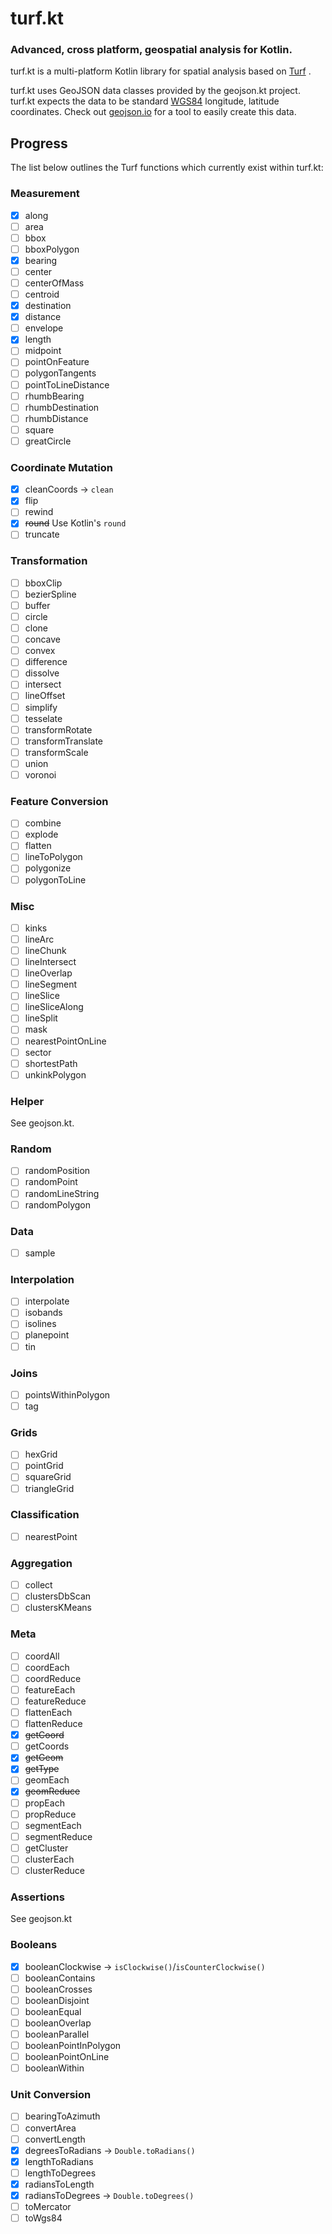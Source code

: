 # turf.kt

### Advanced, cross platform, geospatial analysis for Kotlin.

turf.kt is a multi-platform Kotlin library for spatial analysis based on [Turf](https://turfjs.org) .

turf.kt uses GeoJSON data classes provided by the geojson.kt project. turf.kt expects the data to be standard <a href='http://en.wikipedia.org/wiki/World_Geodetic_System'>WGS84</a> longitude, latitude coordinates. Check out <a href='http://geojson.io/#id=gist:anonymous/844f013aae8354eb889c&map=12/38.8955/-77.0135'>geojson.io</a> for a tool to easily create this data.


## Progress

The list below outlines the Turf functions which currently exist within turf.kt:
  
### Measurement
- [x] along
- [ ] area
- [ ] bbox
- [ ] bboxPolygon
- [x] bearing
- [ ] center
- [ ] centerOfMass
- [ ] centroid
- [x] destination
- [x] distance
- [ ] envelope
- [x] length
- [ ] midpoint
- [ ] pointOnFeature
- [ ] polygonTangents
- [ ] pointToLineDistance
- [ ] rhumbBearing
- [ ] rhumbDestination
- [ ] rhumbDistance
- [ ] square
- [ ] greatCircle

### Coordinate Mutation
- [x] cleanCoords -> `clean`
- [x] flip
- [ ] rewind
- [x] ~~round~~ Use Kotlin's `round`
- [ ] truncate

### Transformation
- [ ] bboxClip
- [ ] bezierSpline
- [ ] buffer
- [ ] circle
- [ ] clone
- [ ] concave
- [ ] convex
- [ ] difference
- [ ] dissolve
- [ ] intersect
- [ ] lineOffset
- [ ] simplify
- [ ] tesselate
- [ ] transformRotate
- [ ] transformTranslate
- [ ] transformScale
- [ ] union
- [ ] voronoi

### Feature Conversion
- [ ] combine
- [ ] explode
- [ ] flatten
- [ ] lineToPolygon
- [ ] polygonize
- [ ] polygonToLine

### Misc
- [ ] kinks
- [ ] lineArc
- [ ] lineChunk
- [ ] lineIntersect
- [ ] lineOverlap
- [ ] lineSegment
- [ ] lineSlice
- [ ] lineSliceAlong
- [ ] lineSplit
- [ ] mask
- [ ] nearestPointOnLine
- [ ] sector
- [ ] shortestPath
- [ ] unkinkPolygon

### Helper
See geojson.kt.

### Random
- [ ] randomPosition
- [ ] randomPoint
- [ ] randomLineString
- [ ] randomPolygon

### Data
- [ ] sample

### Interpolation
- [ ] interpolate
- [ ] isobands
- [ ] isolines
- [ ] planepoint
- [ ] tin

### Joins
- [ ] pointsWithinPolygon
- [ ] tag

### Grids
- [ ] hexGrid
- [ ] pointGrid
- [ ] squareGrid
- [ ] triangleGrid

### Classification
- [ ] nearestPoint

### Aggregation
- [ ] collect
- [ ] clustersDbScan
- [ ] clustersKMeans

### Meta
- [ ] coordAll
- [ ] coordEach
- [ ] coordReduce
- [ ] featureEach
- [ ] featureReduce
- [ ] flattenEach
- [ ] flattenReduce
- [x] ~~getCoord~~
- [ ] getCoords
- [x] ~~getGeom~~
- [x] ~~getType~~
- [ ] geomEach
- [x] ~~geomReduce~~
- [ ] propEach
- [ ] propReduce
- [ ] segmentEach
- [ ] segmentReduce
- [ ] getCluster
- [ ] clusterEach
- [ ] clusterReduce

### Assertions
See geojson.kt

### Booleans
- [x] booleanClockwise -> `isClockwise()`/`isCounterClockwise()`
- [ ] booleanContains
- [ ] booleanCrosses
- [ ] booleanDisjoint
- [ ] booleanEqual
- [ ] booleanOverlap
- [ ] booleanParallel
- [ ] booleanPointInPolygon
- [ ] booleanPointOnLine
- [ ] booleanWithin

### Unit Conversion 
- [ ] bearingToAzimuth
- [ ] convertArea
- [ ] convertLength
- [x] degreesToRadians -> `Double.toRadians()`
- [x] lengthToRadians
- [ ] lengthToDegrees
- [x] radiansToLength
- [x] radiansToDegrees -> `Double.toDegrees()`
- [ ] toMercator
- [ ] toWgs84
